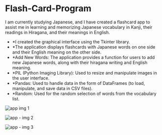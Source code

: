 # Flash-Card-Program
I am currently studying Japanese, and I have created a flashcard app to assist me in learning and memorizing Japanese vocabulary in Kanji, their readings in Hiragana, and their meanings in English.


- *I created the graphical interface using the Tkinter library.
- *The application displays flashcards with Japanese words on one side and their English meaning on the other side.
- *Add New Words: The application provides a function for users to add new Japanese words, along with their hiragana writing and English meaning.
- *PIL (Python Imaging Library): Used to resize and manipulate images in the user interface.
- *Pandas: Used to handle data in the form of DataFrames (to load, manipulate, and save data in CSV files).
- *Random: Used for the random selection of words from the vocabulary list.


![app img 1](https://github.com/bardack134/Flash-Card-Program/assets/142977989/cea94d95-0785-41ce-8f2d-390810d0c948)


![app - img 2](https://github.com/bardack134/Flash-Card-Program/assets/142977989/16ef10fa-1a86-4070-90c1-e92eb6be0eb3)


![app - img 3](https://github.com/bardack134/Flash-Card-Program/assets/142977989/84aacc4c-1327-454d-9abe-e412d56d5307)
